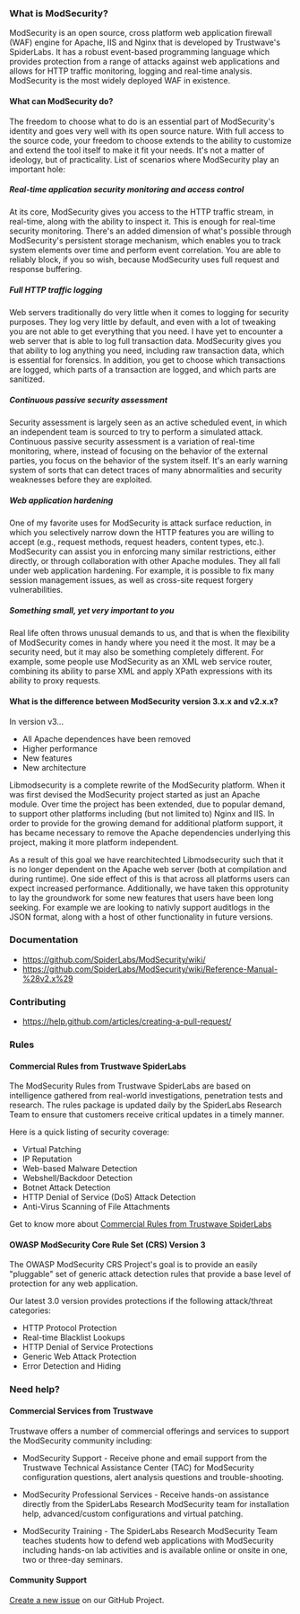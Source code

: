 
### What is ModSecurity?

ModSecurity is an open source, cross platform web application firewall (WAF) engine for Apache, IIS and Nginx that is developed by Trustwave's SpiderLabs. It has a robust event-based programming language which provides protection from a range of attacks against web applications and allows for HTTP traffic monitoring, logging and real-time analysis. ModSecurity is the most widely deployed WAF in existence. 

#### What can ModSecurity do?

The freedom to choose what to do is an essential part of ModSecurity's identity and goes very well with its open source nature. With full access to the source code, your freedom to choose extends to the ability to customize and extend the tool itself to make it fit your needs. It's not a matter of ideology, but of practicality. List of scenarios where ModSecurity play an important hole:

##### Real-time application security monitoring and access control
At its core, ModSecurity gives you access to the HTTP traffic stream, in real-time, along with the ability to inspect it. This is enough for real-time security monitoring. There's an added dimension of what's possible through ModSecurity's persistent storage mechanism, which enables you to track system elements over time and perform event correlation. You are able to reliably block, if you so wish, because ModSecurity uses full request and response buffering. 

##### Full HTTP traffic logging
Web servers traditionally do very little when it comes to logging for security purposes. They log very little by default, and even with a lot of tweaking you are not able to get everything that you need. I have yet to encounter a web server that is able to log full transaction data. ModSecurity gives you that ability to log anything you need, including raw transaction data, which is essential for forensics. In addition, you get to choose which transactions are logged, which parts of a transaction are logged, and which parts are sanitized. 

##### Continuous passive security assessment
Security assessment is largely seen as an active scheduled event, in which an independent team is sourced to try to perform a simulated attack. Continuous passive security assessment is a variation of real-time monitoring, where, instead of focusing on the behavior of the external parties, you focus on the behavior of the system itself. It's an early warning system of sorts that can detect traces of many abnormalities and security weaknesses before they are exploited. 

##### Web application hardening
One of my favorite uses for ModSecurity is attack surface reduction, in which you selectively narrow down the HTTP features you are willing to accept (e.g., request methods, request headers, content types, etc.). ModSecurity can assist you in enforcing many similar restrictions, either directly, or through collaboration with other Apache modules. They all fall under web application hardening. For example, it is possible to fix many session management issues, as well as cross-site request forgery vulnerabilities. 

##### Something small, yet very important to you
Real life often throws unusual demands to us, and that is when the flexibility of ModSecurity comes in handy where you need it the most. It may be a security need, but it may also be something completely different. For example, some people use ModSecurity as an XML web service router, combining its ability to parse XML and apply XPath expressions with its ability to proxy requests.


#### What is the difference between ModSecurity version 3.x.x and v2.x.x?

In version v3...

* All Apache dependences have been removed
* Higher performance
* New features
* New architecture

Libmodsecurity is a complete rewrite of the ModSecurity platform. When it was first devised the ModSecurity project started as just an Apache module. Over time the project has been extended, due to popular demand, to support other platforms including (but not limited to) Nginx and IIS. In order to provide for the growing demand for additional platform support, it has became necessary to remove the Apache dependencies underlying this project, making it more platform independent.

As a result of this goal we have rearchitechted Libmodsecurity such that it is no longer dependent on the Apache web server (both at compilation and during runtime). One side effect of this is that across all platforms users can expect increased performance. Additionally, we have taken this opprotunity to lay the groundwork for some new features that users have been long seeking. For example we are looking to nativly support auditlogs in the JSON format, along with a host of other functionality in future versions.


### Documentation

- https://github.com/SpiderLabs/ModSecurity/wiki/
- https://github.com/SpiderLabs/ModSecurity/wiki/Reference-Manual-%28v2.x%29


### Contributing

- https://help.github.com/articles/creating-a-pull-request/


### Rules

#### Commercial Rules from Trustwave SpiderLabs

The ModSecurity Rules from Trustwave SpiderLabs are based on intelligence gathered from real-world investigations, penetration tests and research. The rules package is updated daily by the SpiderLabs Research Team to ensure that customers receive critical updates in a timely manner.

Here is a quick listing of security coverage:
 - Virtual Patching
 - IP Reputation
 - Web-based Malware Detection
 - Webshell/Backdoor Detection
 - Botnet Attack Detection
 - HTTP Denial of Service (DoS) Attack Detection
 - Anti-Virus Scanning of File Attachments

Get to know more about [Commercial Rules from Trustwave SpiderLabs](https://ssl.trustwave.com/web-application-firewall)


#### OWASP ModSecurity Core Rule Set (CRS) Version 3

The OWASP ModSecurity CRS Project's goal is to provide an easily "pluggable" set of generic attack detection rules that provide a base level of protection for any web application.

Our latest 3.0 version provides protections if the following attack/threat categories:

 - HTTP Protocol Protection
 - Real-time Blacklist Lookups
 - HTTP Denial of Service Protections
 - Generic Web Attack Protection
 - Error Detection and Hiding


### Need help?


#### Commercial Services from Trustwave

Trustwave offers a number of commercial offerings and services to support the ModSecurity community including:

 - ModSecurity Support - Receive phone and email support from the Trustwave Technical Assistance Center (TAC) for ModSecurity configuration questions, alert analysis questions and trouble-shooting.

 - ModSecurity Professional Services - Receive hands-on assistance directly from the SpiderLabs Research ModSecurity team for installation help, advanced/custom configurations and virtual patching.

 - ModSecurity Training - The SpiderLabs Research ModSecurity Team teaches students how to defend web applications with ModSecurity including hands-on lab activities and is available online or onsite in one, two or three-day seminars.


#### Community Support


[Create a new issue](https://github.com/SpiderLabs/ModSecurity/issues/new) on our GitHub Project.

